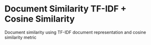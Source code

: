 # Document Similarity TF-IDF + Cosine Similarity
Document similarity using TF-IDF document representation and cosine similarity metric
